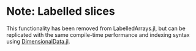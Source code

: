 # Note: Labelled slices

This functionality has been removed from LabelledArrays.jl, but can
be replicated with the same compile-time performance and indexing syntax
using [DimensionalData.jl](https://github.com/rafaqz/DimensionalData.jl).
